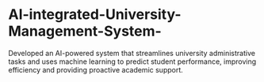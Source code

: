 # AI-integrated-University-Management-System-
Developed an AI-powered system that streamlines university administrative tasks and uses machine learning to predict student performance, improving efficiency and providing proactive academic support.
